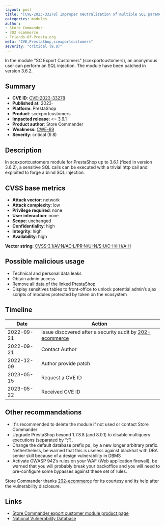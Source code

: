```yaml
---
layout: post
title: "[CVE-2023-33278] Improper neutralization of multiple SQL parameters in the scexportcustomers module for PrestaShop"
categories: modules
author:
- Store Commander
- 202 ecommerce
- Friends-Of-Presta.org
meta: "CVE,PrestaShop,scexportcustomers"
severity: "critical (9.8)"
---
```


In the module "SC Export Customers" (scexportcustomers), an anonymous user can perform an SQL injection. The module have been patched in version 3.6.2.

## Summary

* **CVE ID**: [CVE-2023-33278](https://cve.mitre.org/cgi-bin/cvename.cgi?name=CVE-2023-33278)
* **Published at**: 2023-
* **Platform**: PrestaShop
* **Product**: scexportcustomers
* **Impacted release**: <= 3.6.1
* **Product author**: Store Commander
* **Weakness**: [CWE-89](https://cwe.mitre.org/data/definitions/89.html)
* **Severity**: critical (9.8)

## Description

In scexportcustomers module for PrestaShop up to 3.6.1 (fixed in version 3.6.2), a sensitive SQL calls can be executed with a trivial http call and exploited to forge a blind SQL injection.


## CVSS base metrics

* **Attack vector**: network
* **Attack complexity**: low
* **Privilege required**: none
* **User interaction**: none
* **Scope**: unchanged
* **Confidentiality**: high
* **Integrity**: high
* **Availability**: high

**Vector string**: [CVSS:3.1/AV:N/AC:L/PR:N/UI:N/S:U/C:H/I:H/A:H](https://nvd.nist.gov/vuln-metrics/cvss/v3-calculator?vector=AV:N/AC:L/PR:N/UI:N/S:U/C:H/I:H/A:H)

## Possible malicious usage

* Technical and personal data leaks
* Obtain admin access
* Remove all data of the linked PrestaShop
* Display sensitives tables to front-office to unlock potential admin’s ajax scripts of modules protected by token on the ecosystem


## Timeline

| Date | Action |
|--|--|
| 2022-09-21 | Issue discovered after a security audit by [202-ecommerce](https://www.202-ecommerce.com) |
| 2022-09-21 | Contact Author |
| 2022-12-09 | Author provide patch |
| 2023-05-15 | Request a CVE ID |
| 2023-05-22 | Received CVE ID |

## Other recommandations

* It's recommended to delete the module if not used or contact Store Commander
* Upgrade PrestaShop beyond 1.7.8.8 (and 8.0.1) to disable multiquery executions (separated by “;”).
* Change the default database prefix ps_ by a new longer arbitrary prefix. Nethertheless, be warned that this is useless against blackhat with DBA senior skill because of a design vulnerability in DBMS
* Activate OWASP 942’s rules on your WAF (Web application firewall), be warned that you will probably break your backoffice and you will need to pre-configure some bypasses against these set of rules.

Store Commander thanks [202-ecommerce](https://www.202-ecommerce.com) for its courtesy and its help after the vulnerability disclosure.

## Links

* [Store Commander export customer module product page](https://www.storecommander.com/fr/modules-complementaires/480-export-clients-pro.html)
* [National Vulnerability Database](https://nvd.nist.gov/vuln/detail/name=CVE-2023-33278)
